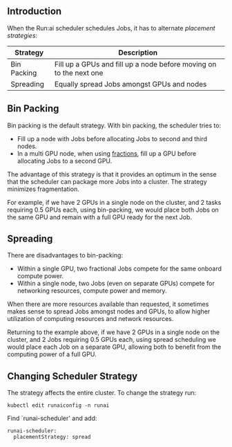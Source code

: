 

## Introduction

When the Run:ai scheduler schedules Jobs, it has to alternate _placement strategies_:

| Strategy    | Description | 
|-------------|-------------|
| Bin Packing | Fill up a GPUs and fill up a node before moving on to the next one | 
| Spreading   | Equally spread Jobs amongst GPUs and nodes | 


## Bin Packing

Bin packing is the default strategy. With bin packing, the scheduler tries to:

* Fill up a node with Jobs before allocating Jobs to second and third nodes.
* In a multi GPU node, when using [fractions](fractions.md), fill up a GPU before allocating Jobs to a second GPU. 

The advantage of this strategy is that it provides an optimum in the sense that the scheduler can package more Jobs into a cluster. The strategy minimizes fragmentation. 

For example, if we have 2 GPUs in a single node on the cluster, and 2 tasks requiring 0.5 GPUs each, using bin-packing, we would place both Jobs on the same GPU and remain with a full GPU ready for the next Job. 

## Spreading

There are disadvantages to bin-packing: 

* Within a single GPU, two fractional Jobs compete for the same onboard compute power. 
* Within a single node, two Jobs (even on separate GPUs) compete for networking resources, compute power and memory. 

When there are more resources available than requested, it sometimes makes sense to spread Jobs amongst nodes and GPUs, to allow higher utilization of computing resources and network resources. 

Returning to the example above, if we have 2 GPUs in a single node on the cluster, and 2 Jobs requiring 0.5 GPUs each, using spread scheduling we would place each Job on a separate GPU, allowing both to benefit from the computing power of a full GPU.

## Changing Scheduler Strategy

The strategy affects the entire cluster. To change the strategy run:

``` 
kubectl edit runaiconfig -n runai
```

Find `runai-scheduler' and add:

```
runai-scheduler:
  placementStrategy: spread
```
